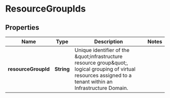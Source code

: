 
# ResourceGroupIds

## Properties
Name | Type | Description | Notes
------------ | ------------- | ------------- | -------------
**resourceGroupId** | **String** | Unique identifier of the \&quot;infrastructure resource group\&quot;, logical grouping of virtual resources assigned to a tenant within an Infrastructure Domain. | 



